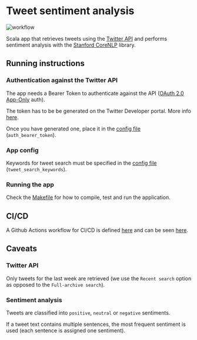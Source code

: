 # Tweet sentiment analysis
![workflow](https://github.com/guidok91/twitter-api-demo/actions/workflows/ci.yml/badge.svg)

Scala app that retrieves tweets using the [Twitter API](https://developer.twitter.com/en/docs/twitter-api) and performs sentiment analysis with the [Stanford CoreNLP](https://stanfordnlp.github.io/CoreNLP/) library.

## Running instructions
### Authentication against the Twitter API
The app needs a Bearer Token to authenticate against the API ([OAuth 2.0 App-Only](https://developer.twitter.com/en/docs/authentication/oauth-2-0/application-only) auth).

The token has to be be generated on the Twitter Developer portal. More info [here](https://developer.twitter.com/en/docs/twitter-api/getting-started/getting-access-to-the-twitter-api).

Once you have generated one, place it in the [config file](conf/application.conf) (`auth_bearer_token`).

### App config
Keywords for tweet search must be specified in the [config file](conf/application.conf) (`tweet_search_keywords`).

### Running the app
Check the [Makefile](Makefile) for how to compile, test and run the application.

## CI/CD
A Github Actions workflow for CI/CD is defined [here](.github/workflows) and can be seen [here](https://github.com/guidok91/twitter-api-demo/actions).

## Caveats
### Twitter API
Only tweets for the last week are retrieved (we use the `Recent search` option as opposed to the `Full-archive search`).

### Sentiment analysis
Tweets are classified into `positive`, `neutral` or `negative` sentiments.

If a tweet text contains multiple sentences, the most frequent sentiment is used (each sentence is assigned one sentiment).
